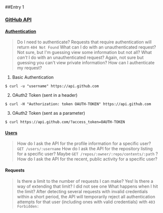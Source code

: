 ##Entry 1
### [GitHub API](https://developer.github.com/v3/)

#### [Authentication](https://developer.github.com/v3/#authentication)

> Do I need to authenticate?
Requests that require authentication will return `404 Not Found`
> What can I do with an unauthenticated request?
Not sure, but I'm guessing view some information but not all?
> What _can't_ I do with an unauthenticated request?
Again, not sure but guessing you can't view private information?
> How can I authenticate my request?

1. Basic Authentication
```
$ curl -u "username" https://api.github.com
```
2. OAuth2 Token (sent in a header)
```
$ curl -H "Authorization: token OAUTH-TOKEN" https://api.github.com
```
3. OAuth2 Token (sent as a parameter)
```
$ curl https://api.github.com/?access_token=OAUTH-TOKEN
```

#### [Users](https://developer.github.com/v3/users/)

> How do I ask the API for the profile information for a specific user?
`GET /users/:username`
> How do I ask the API for the repository listing for a specific user?
Maybe `GET /repos/:owner/:repo/contents/:path` ?
> How do I ask the API for the recent, public activity for a specific user?

#### Requests
> Is there a limit to the number of requests I can make?
Yes!
> Is there a way of extending that limit?
I did not see one
> What happens when I hit the limit?
After detecting several requests with invalid credentials within a short period, the API will temporarily reject all authentication attempts for that user (including ones with valid credentials) with `403 Forbidden:`
